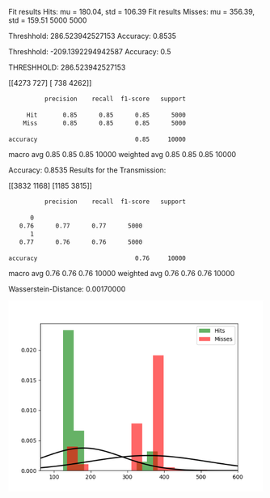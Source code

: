 Fit results Hits: mu = 180.04,  std = 106.39
Fit results Misses: mu = 356.39,  std = 159.51
5000
5000

Threshhold:  286.523942527153 
Accuracy:  0.8535

Threshhold:  -209.1392294942587 
Accuracy:  0.5


THRESHHOLD:  286.523942527153

 [[4273  727]
 [ 738 4262]] 

              precision    recall  f1-score   support

         Hit       0.85      0.85      0.85      5000
        Miss       0.85      0.85      0.85      5000

    accuracy                           0.85     10000
   macro avg       0.85      0.85      0.85     10000
weighted avg       0.85      0.85      0.85     10000

Accuracy:  0.8535
Results for the Transmission:

 [[3832 1168]
 [1185 3815]] 

              precision    recall  f1-score   support

          0
       0.76      0.77      0.77      5000
          1
       0.77      0.76      0.76      5000

    accuracy                           0.76     10000
   macro avg       0.76      0.76      0.76     10000
weighted avg       0.76      0.76      0.76     10000

Wasserstein-Distance: 0.00170000

![image](Figure_1.png)